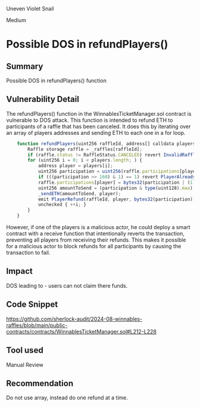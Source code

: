 Uneven Violet Snail

Medium

# Possible DOS in refundPlayers()

## Summary
Possible DOS in refundPlayers() function

## Vulnerability Detail
The refundPlayers() function in the WinnablesTicketManager.sol contract is vulnerable to DOS attack. This function is intended to refund ETH to participants of a raffle that has been canceled. It does this by iterating over an array of players addresses and sending ETH to each one in a for loop.
```jsx
    function refundPlayers(uint256 raffleId, address[] calldata players) external {
        Raffle storage raffle = _raffles[raffleId];
        if (raffle.status != RaffleStatus.CANCELED) revert InvalidRaffle();
        for (uint256 i = 0; i < players.length; ) {
            address player = players[i];
            uint256 participation = uint256(raffle.participations[player]);
            if (((participation >> 160) & 1) == 1) revert PlayerAlreadyRefunded(player);
            raffle.participations[player] = bytes32(participation | (1 << 160));
            uint256 amountToSend = (participation & type(uint128).max);
            _sendETH(amountToSend, player);
            emit PlayerRefund(raffleId, player, bytes32(participation));
            unchecked { ++i; }
        }
    }
```

However, if one of the players is a malicious actor, he could deploy a smart contract with a receive function that intentionally reverts the transaction, preventing all players from receiving their refunds. This makes it possible for a malicious actor to block refunds for all participants by causing the transaction to fail.

## Impact
DOS leading to - users can not claim there funds.

## Code Snippet
https://github.com/sherlock-audit/2024-08-winnables-raffles/blob/main/public-contracts/contracts/WinnablesTicketManager.sol#L212-L228

## Tool used

Manual Review

## Recommendation
Do not use array, instead do one refund at a time.